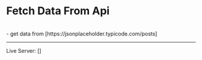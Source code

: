 # Fetch Data From Api

<br>
- get data from [https://jsonplaceholder.typicode.com/posts]
<br>
<hr>

Live Server: []
